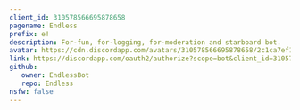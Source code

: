 ```yaml
---
client_id: 310578566695878658
pagename: Endless
prefix: e!
description: For-fun, for-logging, for-moderation and starboard bot.
avatar: https://cdn.discordapp.com/avatars/310578566695878658/2c1ca7ef1e1b58e5a686b413b6d756c5.png?size=512
link: https://discordapp.com/oauth2/authorize?scope=bot&client_id=310578566695878658&permissions=8
github:
   owner: EndlessBot
   repo: Endless
nsfw: false
---
```

